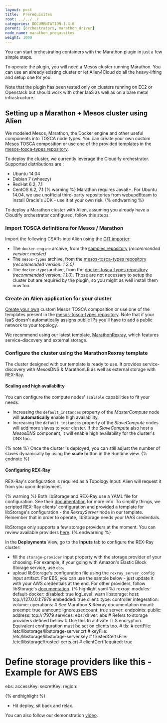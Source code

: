 ```yaml
---
layout: post
title:  Prerequisites
root: ../../../
categories: DOCUMENTATION-1.4.0
parent: [orchestrators, marathon_driver]
node_name: marathon_prequisites
weight: 1000
---
```


You can start orchestrating containers with the Marathon plugin in just a few simple steps.

To operate the plugin, you will need a Mesos cluster running Marathon. You can use an already existing cluster or let Alien4Cloud do all the heavy-lifting and setup one for you.

Note that the plugin has been tested only on clusters running on EC2 or Openstack but should work with other IaaS as well as on a bare metal infrastructure.

## Setting up a Marathon + Mesos cluster using Alien

We modeled Mesos, Marathon, the Docker engine and other useful components into TOSCA node types. You can create your own custom Mesos TOSCA composition or use one of the provided templates in the [mesos-tosca-types repository](https://github.com/alien4cloud/mesos-tosca-blueprints).

To deploy the cluster, we currently leverage the Cloudify orchestrator. Supported distributions are :

- Ubuntu 14.04
- Debian 7 (wheezy)
- RedHat 6.2, 7.1
- CentOS 6.2, 7.1
{% warning %}
Marathon requires Java8+. For Ubuntu 14.04, we use unofficial third-party repositories from webupd8team to install Oracle's JDK - use it at your own risk.
{% endwarning %}

To deploy a Marathon cluster with Alien, assuming you already have a Cloudify orchestrator configured, follow this steps.

### Import TOSCA definitions for Mesos / Marathon

Import the following CSARs into Alien using the [GIT importer](#/documentation/1.4.0/user_guide/catalog_type_upload.html):

- The `docker-engine` archive, from the [samples repository](https://github.com/alien4cloud/samples) *(recommended version: master)*
- The `mesos-types` archive, from the [mesos-tosca-types repository](https://github.com/alien4cloud/mesos-tosca-blueprints) *(recommended version: 1.2.0)*
- The `docker-types`archive, from the [docker-tosca-types repository](https://github.com/alien4cloud/docker-tosca-types) *(recommended version: 1.1.0*).
Those are not necessary to setup the cluster but are required by the plugin, so you might as well install them now too.

### Create an Alien application for your cluster

[Create your own](#/documentation/1.4.0/user_guide/topology_editor_overview.html) custom Mesos TOSCA composition or use one of the templates present in the [mesos-tosca-types repository](https://github.com/alien4cloud/mesos-tosca-blueprints). Note that if your IaaS doesn't automatically assigns public IPs you'll have to add a public network to your topology.

We recommend using our latest template, [MarathonRexray](https://github.com/alien4cloud/mesos-tosca-blueprints/blob/1.2.0/topology-marathon-rexray/marathon-rexray-template.yml), which features service-discovery and external storage.

### Configure the cluster using the MarathonRexray template

The cluster designed with our template is ready to use. It provides service-discovery with MesosDNS & MarathonLB as well as external storage with REX-Ray.

#### Scaling and high availability

You can configure the compute nodes' `scalable` capabilities to fit your needs.

- Increasing the `default_instances` property of the *MasterCompute* node will **automatically** enable high availability.
- Increasing the `default_instances` property of the *SlaveCompute* nodes will add more slaves to your cluster. If the *SlaveCompute* also host a *MesosDNS* component, it will enable high availability for the cluster's DNS too.

{% note %}
Once the cluster is deployed, you can still adjust the number of slaves dynamically by using the **scale** button in the Runtime view.
{% endnote %}

#### Configuring REX-Ray

REX-Ray's configuration is required as a Topology Input: Alien will request it from you upon deployment.

{% warning %}
Both libStorage and REX-Ray use a YAML file for configuration. See their [documentation](https://rexray.readthedocs.io/en/stable/user-guide/config/#advanced-configuration) for more info.
To simplify things, we scripted REX-Ray clients' configuration and provided a template for libStorage's configuration - the *RexrayServer* node in our template. Remember that in order to operate, libStorage needs your IAAS credentials.

libStorage only supports a few storage providers at the moment. You can review available providers [here](http://libstorage.readthedocs.io/en/stable/user-guide/storage-providers/).
{% endwarning %}

In the **Deployments** View, go to the **Inputs** tab to configure the REX-Ray cluster:

- fill the `storage-provider` input property with the storage provider of your choosing. For example, if your going with Amazon's Elastic Block Storage service, use `ebs`.
- upload libStorage's configuration file using the `rexray_server_config` input artifact. For EBS, you can use the sample below - just update it with your AWS credentials at the end. For other providers, follow libStorage's [documentation](http://libstorage.readthedocs.io/en/stable/user-guide/storage-providers/).
{% highlight yaml %}
rexray:
  modules:
    default-docker:
      disabled: true
  logLevel: warn
libstorage:
  host: tcp://127.0.0.1:7979
  embedded: true
  client:
    type: controller
  integeration:
    volume:
      operations:
        # See Marathon & Rexray documentation
        mount:
          preempt: true
        unmount:
          ignoreusedcount: true
  server:
    endpoints:
      public:
        address: tcp://:7979
    services:
      ebs:
        driver: ebs # Refers to storage providers defined bellow
      # Use this to activate TLS encryption. Equivalent configuration must be set on clients too.
      # tls:
      #   certFile: /etc/libstorage/libstorage-server.crt
      #   keyFile: /etc/libstorage/libstorage-server.key
      #   trustedCertsFile: /etc/libstorage/trusted-certs.crt
      #   clientCertRequired: true

# Define storage providers like this - Example for AWS EBS
ebs:
  accessKey: <your-access-key>
  secretKey: <your-secret-key>
  region: <your-region>

{% endhighlight %}
- Hit deploy, sit back and relax.

You can also follow our demonstration [video](https://youtu.be/IoOzf7wwCnM).
